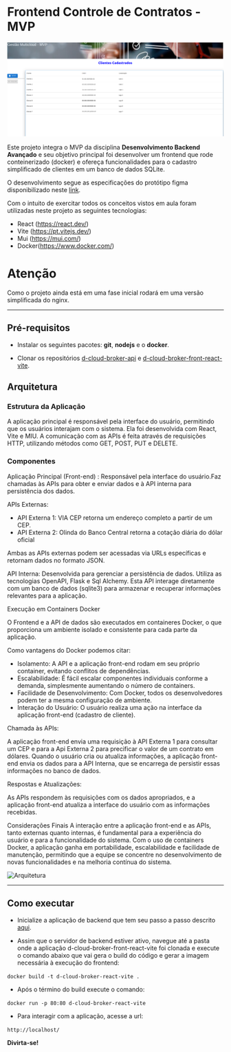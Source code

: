# Frontend Controle de Contratos - MVP

![image](./imagem_readme.png)


Este projeto integra o MVP da disciplina **Desenvolvimento Backend Avançado** e seu objetivo principal foi desenvolver um frontend que rode conteinerizado (docker) e ofereça funcionalidades para o cadastro simplificado de clientes em um banco de dados SQLite.

O desenvolvimento segue as especificações do protótipo figma disponibilizado neste [link](https://www.figma.com/design/SlqUMW8DEKEKWyWY5MigVb/Prototipa%C3%A7%C3%A3o-MVP-Desenv-Front-end--Avan%C3%A7ado?node-id=10-440).

Com o intuito de exercitar todos os conceitos vistos em aula foram utilizadas neste projeto as seguintes tecnologias:

- React (https://react.dev/)
- Vite (https://pt.vitejs.dev/)
- Mui (https://mui.com/)
- Docker(https://www.docker.com/)


# Atenção

Como o projeto ainda está em uma fase inicial rodará em uma versão simplificada do nginx.

---
## Pré-requisitos

- Instalar os seguintes pacotes: **git**, **nodejs** e o **docker**.

- Clonar os repositórios [d-cloud-broker-api](https://github.com/albbassi/d-cloud-broker-api.git) e [d-cloud-broker-front-react-vite](https://github.com/albbassi/d-cloud-broker-front-react-vite.git).


## Arquitetura ##

### Estrutura da Aplicação ###
A aplicação principal é responsável pela interface do usuário, permitindo que os usuários interajam com o sistema. Ela foi desenvolvida com React, Vite e MIU. A comunicação com as APIs é feita através de requisições HTTP, utilizando métodos como GET, POST, PUT e DELETE.

### Componentes ###

Aplicação Principal (Front-end) : Responsável pela interface do usuário.Faz chamadas às APIs para obter e enviar dados e à API interna para persistência dos dados.

APIs Externas: 
- API Externa 1: VIA CEP retorna um endereço completo a partir de um CEP. 
- API Externa 2: Olinda do Banco Central retorna a cotação diária do dólar oficial

Ambas as APIs externas podem ser acessadas via URLs específicas e retornam dados no formato JSON.

API Interna: Desenvolvida para gerenciar a persistência de dados. Utiliza as tecnologias OpenAPI, Flask e Sql Alchemy. Esta API interage diretamente com um banco de dados (sqlite3) para armazenar e recuperar informações relevantes para a aplicação.

Execução em Containers Docker

O Frontend e a API de dados são executados em containeres Docker, o que proporciona um ambiente isolado e consistente para cada parte da aplicação.


Como vantagens do Docker podemos citar: 
 
- Isolamento: A API e a aplicação front-end rodam em seu próprio container, evitando conflitos de dependências.
- Escalabilidade: É fácil escalar componentes individuais conforme a demanda, simplesmente aumentando o número de containers.
- Facilidade de Desenvolvimento: Com Docker, todos os desenvolvedores podem ter a mesma configuração de ambiente.
- Interação do Usuário: O usuário realiza uma ação na interface da aplicação front-end (cadastro de cliente).

Chamada às APIs:

A aplicação front-end envia uma requisição à API Externa 1 para consultar um CEP e para a Api Externa 2 para precificar o valor de um contrato em dólares. Quando o usuário cria ou atualiza informações, a aplicação front-end envia os dados para a API Interna, que se encarrega de persistir essas informações no banco de dados.

Respostas e Atualizações:

As APIs respondem às requisições com os dados apropriados, e a aplicação front-end atualiza a interface do usuário com as informações recebidas.

Considerações Finais
A interação entre a aplicação front-end e as APIs, tanto externas quanto internas, é fundamental para a experiência do usuário e para a funcionalidade do sistema. Com o uso de containers Docker, a aplicação ganha em portabilidade, escalabilidade e facilidade de manutenção, permitindo que a equipe se concentre no desenvolvimento de novas funcionalidades e na melhoria contínua do sistema.

![Arquitetura](../d-cloud-broker-front-react-vite/public/arquitetura.gif)

---

## Como executar

- Inicialize a aplicação de backend que tem seu passo a passo descrito [aqui](https://github.com/albbassi/cloud-broker-api).

- Assim que o servidor de backend estiver ativo, navegue até a pasta onde a aplicação d-cloud-broker-front-react-vite foi clonada e execute o comando abaixo que vai gera o build do código e gerar a imagem necessária à execução do frontend:

``` docker build -t d-cloud-broker-react-vite . ```

- Após o término do build execute o comando:

``` docker run -p 80:80 d-cloud-broker-react-vite ```

- Para interagir com a aplicação, acesse a url:


``` http://localhost/ ```

**Divirta-se!**
